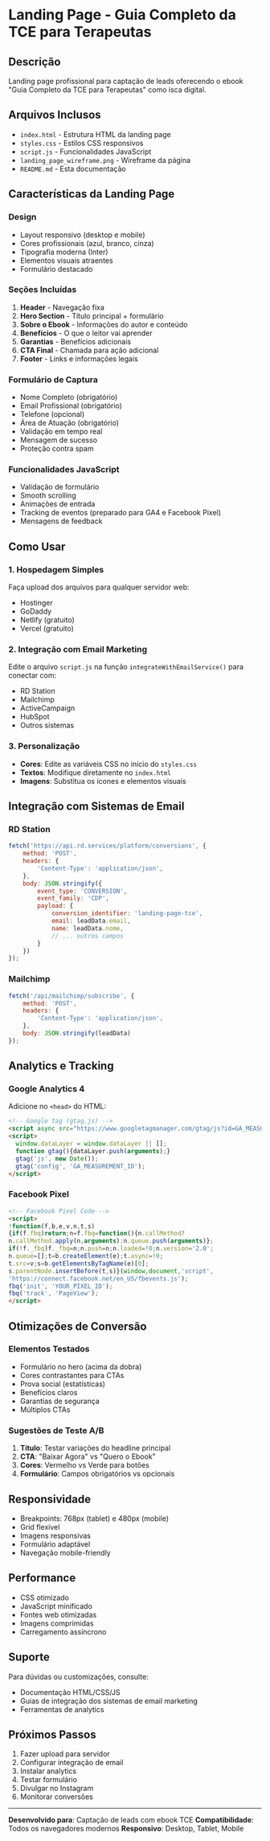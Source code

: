 # Landing Page - Guia Completo da TCE para Terapeutas

## Descrição
Landing page profissional para captação de leads oferecendo o ebook "Guia Completo da TCE para Terapeutas" como isca digital.

## Arquivos Inclusos
- `index.html` - Estrutura HTML da landing page
- `styles.css` - Estilos CSS responsivos
- `script.js` - Funcionalidades JavaScript
- `landing_page_wireframe.png` - Wireframe da página
- `README.md` - Esta documentação

## Características da Landing Page

### Design
- Layout responsivo (desktop e mobile)
- Cores profissionais (azul, branco, cinza)
- Tipografia moderna (Inter)
- Elementos visuais atraentes
- Formulário destacado

### Seções Incluídas
1. **Header** - Navegação fixa
2. **Hero Section** - Título principal + formulário
3. **Sobre o Ebook** - Informações do autor e conteúdo
4. **Benefícios** - O que o leitor vai aprender
5. **Garantias** - Benefícios adicionais
6. **CTA Final** - Chamada para ação adicional
7. **Footer** - Links e informações legais

### Formulário de Captura
- Nome Completo (obrigatório)
- Email Profissional (obrigatório)
- Telefone (opcional)
- Área de Atuação (obrigatório)
- Validação em tempo real
- Mensagem de sucesso
- Proteção contra spam

### Funcionalidades JavaScript
- Validação de formulário
- Smooth scrolling
- Animações de entrada
- Tracking de eventos (preparado para GA4 e Facebook Pixel)
- Mensagens de feedback

## Como Usar

### 1. Hospedagem Simples
Faça upload dos arquivos para qualquer servidor web:
- Hostinger
- GoDaddy
- Netlify (gratuito)
- Vercel (gratuito)

### 2. Integração com Email Marketing
Edite o arquivo `script.js` na função `integrateWithEmailService()` para conectar com:
- RD Station
- Mailchimp
- ActiveCampaign
- HubSpot
- Outros sistemas

### 3. Personalização
- **Cores**: Edite as variáveis CSS no início do `styles.css`
- **Textos**: Modifique diretamente no `index.html`
- **Imagens**: Substitua os ícones e elementos visuais

## Integração com Sistemas de Email

### RD Station
```javascript
fetch('https://api.rd.services/platform/conversions', {
    method: 'POST',
    headers: {
        'Content-Type': 'application/json',
    },
    body: JSON.stringify({
        event_type: 'CONVERSION',
        event_family: 'CDP',
        payload: {
            conversion_identifier: 'landing-page-tce',
            email: leadData.email,
            name: leadData.nome,
            // ... outros campos
        }
    })
});
```

### Mailchimp
```javascript
fetch('/api/mailchimp/subscribe', {
    method: 'POST',
    headers: {
        'Content-Type': 'application/json',
    },
    body: JSON.stringify(leadData)
});
```

## Analytics e Tracking

### Google Analytics 4
Adicione no `<head>` do HTML:
```html
<!-- Google tag (gtag.js) -->
<script async src="https://www.googletagmanager.com/gtag/js?id=GA_MEASUREMENT_ID"></script>
<script>
  window.dataLayer = window.dataLayer || [];
  function gtag(){dataLayer.push(arguments);}
  gtag('js', new Date());
  gtag('config', 'GA_MEASUREMENT_ID');
</script>
```

### Facebook Pixel
```html
<!-- Facebook Pixel Code -->
<script>
!function(f,b,e,v,n,t,s)
{if(f.fbq)return;n=f.fbq=function(){n.callMethod?
n.callMethod.apply(n,arguments):n.queue.push(arguments)};
if(!f._fbq)f._fbq=n;n.push=n;n.loaded=!0;n.version='2.0';
n.queue=[];t=b.createElement(e);t.async=!0;
t.src=v;s=b.getElementsByTagName(e)[0];
s.parentNode.insertBefore(t,s)}(window,document,'script',
'https://connect.facebook.net/en_US/fbevents.js');
fbq('init', 'YOUR_PIXEL_ID');
fbq('track', 'PageView');
</script>
```

## Otimizações de Conversão

### Elementos Testados
- Formulário no hero (acima da dobra)
- Cores contrastantes para CTAs
- Prova social (estatísticas)
- Benefícios claros
- Garantias de segurança
- Múltiplos CTAs

### Sugestões de Teste A/B
1. **Título**: Testar variações do headline principal
2. **CTA**: "Baixar Agora" vs "Quero o Ebook"
3. **Cores**: Vermelho vs Verde para botões
4. **Formulário**: Campos obrigatórios vs opcionais

## Responsividade
- Breakpoints: 768px (tablet) e 480px (mobile)
- Grid flexível
- Imagens responsivas
- Formulário adaptável
- Navegação mobile-friendly

## Performance
- CSS otimizado
- JavaScript minificado
- Fontes web otimizadas
- Imagens comprimidas
- Carregamento assíncrono

## Suporte
Para dúvidas ou customizações, consulte:
- Documentação HTML/CSS/JS
- Guias de integração dos sistemas de email marketing
- Ferramentas de analytics

## Próximos Passos
1. Fazer upload para servidor
2. Configurar integração de email
3. Instalar analytics
4. Testar formulário
5. Divulgar no Instagram
6. Monitorar conversões

---
**Desenvolvido para**: Captação de leads com ebook TCE
**Compatibilidade**: Todos os navegadores modernos
**Responsivo**: Desktop, Tablet, Mobile

